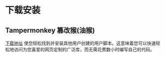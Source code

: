 # 下载安装

## Tampermonkey 篡改猴(油猴)

[下载地址](https://www.tampermonkey.net/) 使您轻松找到并安装其他用户创建的用户脚本。这意味着您可以快速轻松地访问为您喜爱的网页定制的广泛库，而无需花费数小时编写自己的代码。